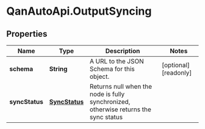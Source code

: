 # QanAutoApi.OutputSyncing

## Properties

Name | Type | Description | Notes
------------ | ------------- | ------------- | -------------
**schema** | **String** | A URL to the JSON Schema for this object. | [optional] [readonly] 
**syncStatus** | [**SyncStatus**](SyncStatus.md) | Returns null when the node is fully synchronized, otherwise returns the sync status | 



